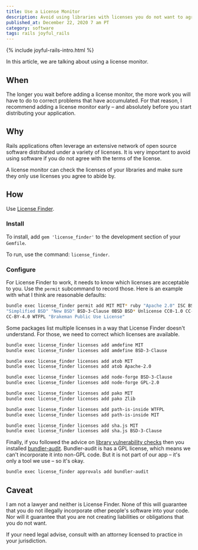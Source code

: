 ```yaml
---
title: Use a License Monitor
description: Avoid using libraries with licenses you do not want to agree to.
published_at: December 22, 2020 7 am PT
category: software
tags: rails joyful_rails
---
```


{% include joyful-rails-intro.html %}

In this article, we are talking about using a license monitor.

## When

The longer you wait before adding a license monitor, the more work you will have
to do to correct problems that have accumulated. For that reason, I recommend
adding a license monitor early – and absolutely before you start distributing your
application.

## Why

Rails applications often leverage an extensive network of open
source software distributed under a variety of licenses. It is very important to
avoid using software if you do not agree with the terms of the license.

A license monitor can check the licenses of your libraries and make sure they
only use licenses you agree to abide by.

## How

Use [License Finder](https://github.com/pivotal/LicenseFinder).

### Install

To install, add `gem 'license_finder'` to the development section of your
`Gemfile`.

To run, use the command: `license_finder`.

### Configure

For License Finder to work, it needs to know which licenses are acceptable to you.
Use the `permit` subcommand to record those. Here is an example with
what I think are reasonable defaults:

```sh
bundle exec license_finder permit add MIT MIT* ruby "Apache 2.0" ISC BSD \
"Simplified BSD" "New BSD" BSD-3-Clause 0BSD BSD* Unlicense CC0-1.0 CC-BY-3.0 \
CC-BY-4.0 WTFPL "Brakeman Public Use License"
```

Some packages list multiple licenses in a way that License Finder doesn't
understand. For those, we need to correct which licenses are available.

```sh
bundle exec license_finder licenses add amdefine MIT
bundle exec license_finder licenses add amdefine BSD-3-Clause

bundle exec license_finder licenses add atob MIT
bundle exec license_finder licenses add atob Apache-2.0

bundle exec license_finder licenses add node-forge BSD-3-Clause
bundle exec license_finder licenses add node-forge GPL-2.0

bundle exec license_finder licenses add pako MIT
bundle exec license_finder licenses add pako Zlib

bundle exec license_finder licenses add path-is-inside WTFPL
bundle exec license_finder licenses add path-is-inside MIT

bundle exec license_finder licenses add sha.js MIT
bundle exec license_finder licenses add sha.js BSD-3-Clause
```

Finally, if you followed the advice on [library vulnerability
checks](library_vulnerability_checks) then you installed
[bundler-audit](https://github.com/rubysec/bundler-audit). Bundler-audit
is has a GPL license, which means we can't incorporate it into non-GPL code. But
it is not part of our app – it's only a tool we use – so it's okay.

```sh
bundle exec license_finder approvals add bundler-audit
```

## Caveat

I am not a lawyer and neither is License Finder. None of this will guarantee
that you do not illegally incorporate other people's software into your code.
Nor will it guarantee that you are not creating liabilities or obligations that
you do not want.

If your need legal advise, consult with an attorney licensed to practice in your
jurisdiction.

